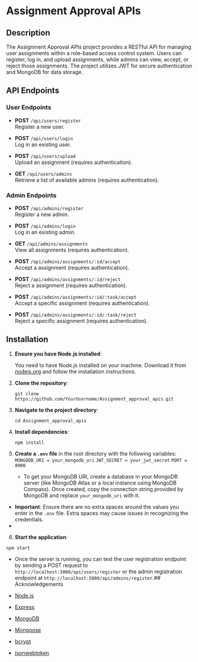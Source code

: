 # Assignment Approval APIs

## Description
The Assignment Approval APIs project provides a RESTful API for managing user assignments within a role-based access control system. Users can register, log in, and upload assignments, while admins can view, accept, or reject those assignments. The project utilizes JWT for secure authentication and MongoDB for data storage.

## API Endpoints

### User Endpoints
- **POST** `/api/users/register`  
  Register a new user.

- **POST** `/api/users/login`  
  Log in an existing user.

- **POST** `/api/users/upload`  
  Upload an assignment (requires authentication).

- **GET** `/api/users/admins`  
  Retrieve a list of available admins (requires authentication).

### Admin Endpoints
- **POST** `/api/admins/register`  
  Register a new admin.

- **POST** `/api/admins/login`  
  Log in an existing admin.

- **GET** `/api/admins/assignments`  
  View all assignments (requires authentication).

- **POST** `/api/admins/assignments/:id/accept`  
  Accept a assignment (requires authentication).

- **POST** `/api/admins/assignments/:id/reject`  
  Reject a assignment (requires authentication).
  
- **POST** `/api/admins/assignments/:id/:task/accept`  
  Accept a specific assignment (requires authentication).

- **POST** `/api/admins/assignments/:id/:task/reject`  
  Reject a specific assignment (requires authentication).

## Installation

1. **Ensure you have Node.js installed**:
   
   You need to have Node.js installed on your machine. Download it from [nodejs.org](https://nodejs.org/) and follow the installation instructions.

3. **Clone the repository**:

   `git clone https://github.com/YourUsername/Assignment_approval_apis.git`

4. **Navigate to the project directory**:

   `cd Assignment_approval_apis`

5. **Install dependencies**:

   `npm install`

6. **Create a `.env` file** in the root directory with the following variables:
   `MONGODB_URI = your_mongodb_uri`
   `JWT_SECRET = your_jwt_secret`
   `PORT = 8000`
   
   - To get your MongoDB URI, create a database in your MongoDB server (like MongoDB Atlas or a local instance using MongoDB Compass). Once created, copy the connection string provided by MongoDB and replace `your_mongodb_uri` with it.

- **Important**: Ensure there are no extra spaces around the values you enter in the `.env` file. Extra spaces may cause issues in recognizing the credentials.
- 
6. **Start the application**:

`npm start`
   - Once the server is running, you can test the user registration endpoint by sending a POST request to `http://localhost:5000/api/users/register` or the admin registration endpoint at `http://localhost:5000/api/admins/register`.## Acknowledgements

  
- [Node.js](https://nodejs.org/)
- [Express](https://expressjs.com/)
- [MongoDB](https://www.mongodb.com/)
- [Mongoose](https://mongoosejs.com/)
- [bcrypt](https://www.npmjs.com/package/bcrypt)
- [jsonwebtoken](https://www.npmjs.com/package/jsonwebtoken)
